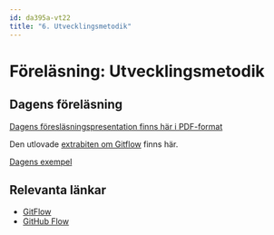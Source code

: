 ```yaml
---
id: da395a-vt22
title: "6. Utvecklingsmetodik"
---
```


# Föreläsning: Utvecklingsmetodik

## Dagens föreläsning

[Dagens föresläsningspresentation finns här i PDF-format](../../assets/pdf/Utvecklingsmetodik_da395a.pdf)

Den utlovade [extrabiten om Gitflow](Gitflow_da395a.pdf) finns här.

[Dagens exempel](../../assets/kod/Utvecklingsmetodik_demon_da395a.zip)

## Relevanta länkar

- [GitFlow](https://nvie.com/posts/a-successful-git-branching-model/)
- [GitHub Flow](https://githubflow.github.io/)
